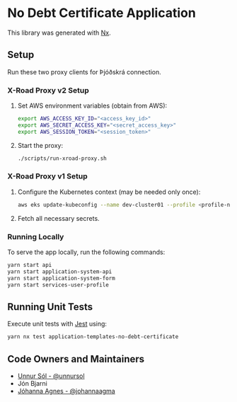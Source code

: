 # No Debt Certificate Application

This library was generated with [Nx](https://nx.dev).

## Setup

Run these two proxy clients for Þjóðskrá connection.

### X-Road Proxy v2 Setup

1. Set AWS environment variables (obtain from AWS):

   ```bash
   export AWS_ACCESS_KEY_ID="<access_key_id>"
   export AWS_SECRET_ACCESS_KEY="<secret_access_key>"
   export AWS_SESSION_TOKEN="<session_token>"
   ```

2. Start the proxy:

   ```bash
   ./scripts/run-xroad-proxy.sh
   ```

### X-Road Proxy v1 Setup

1. Configure the Kubernetes context (may be needed only once):

   ```bash
   aws eks update-kubeconfig --name dev-cluster01 --profile <profile-name> --region eu-west-1
   ```

2. Fetch all necessary secrets.

### Running Locally

To serve the app locally, run the following commands:

```bash
yarn start api
yarn start application-system-api
yarn start application-system-form
yarn start services-user-profile
```

## Running Unit Tests

Execute unit tests with [Jest](https://jestjs.io) using:

```bash
yarn nx test application-templates-no-debt-certificate
```

## Code Owners and Maintainers

- [Unnur Sól - @unnursol](https://github.com/unnursolingimars)
- Jón Bjarni
- [Jóhanna Agnes - @johannaagma](https://github.com/johannaagma)

